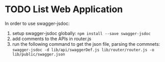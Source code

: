 # TODO List Web Application

In order to use swagger-jsdoc:
1.  setup swagger-jsdoc globally:   `npm install --save swagger-jsdoc`
2.  add comments to the APIs in router.js
3.  run the following command to get the json file, parsing the commnets:
    `swagger-jsdoc -d lib/api/swaggerDef.js lib/router/router.js -o
 lib/public/swagger.json`